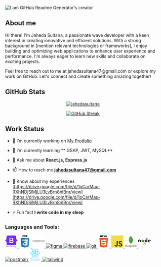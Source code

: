 ![I am GitHub Readme Generator's creator](https://i.postimg.cc/SRgmWkKq/Untitled-design-1.png)

<h2>About me</h2>
<p>Hi there! I'm Jaheda Sultana, a passionate wave developer with a keen interest in creating innovative and efficient solutions. With a strong background in [mention relevant technologies or frameworks], I enjoy building and optimizing web applications to enhance user experience and performance. I'm always eager to learn new skills and collaborate on exciting projects.</p>

<p>Feel free to reach out to me at jahedasultana47@gmail.com or explore my work on GitHub. Let's connect and create something amazing together!</p>

<h2>GitHub Stats</h1>

<p align="center"> <a href="https://github.com/ryo-ma/github-profile-trophy"><img src="https://github-profile-trophy.vercel.app/?username=jahedasultana" alt="jahedasultana" /></a> </p>
<p align="center">
  <a href="https://git.io/streak-stats">
    <img src="https://streak-stats.demolab.com/?user=jahedasultana&theme=default" alt="GitHub Streak">
  </a>
</p>

<h2>Work Status</h2>

- 🔭 I’m currently working on [My Protfolio](https://jahedasultana.vercel.app/)

- 🌱 I’m currently learning ** GSAP, JWT, MySQL**

- 💬 Ask me about **React.js, Express.js**

- 📫 How to reach me **jahedasultana47@gmail.com**

- 📄 Know about my experiences [https://drive.google.com/file/d/1oCarMau-RXhNDjSiMjLU3LvBrn8nlBnr/view](https://drive.google.com/file/d/1oCarMau-RXhNDjSiMjLU3LvBrn8nlBnr/view)

- ⚡ Fun fact **I write code in my sleep**

<h3 align="left">Languages and Tools:</h3>
<p align="left"> <a href="https://getbootstrap.com" target="_blank" rel="noreferrer"> <img src="https://raw.githubusercontent.com/devicons/devicon/master/icons/bootstrap/bootstrap-plain-wordmark.svg" alt="bootstrap" width="40" height="40"/> </a> <a href="https://www.w3schools.com/css/" target="_blank" rel="noreferrer"> <img src="https://raw.githubusercontent.com/devicons/devicon/master/icons/css3/css3-original-wordmark.svg" alt="css3" width="40" height="40"/> </a> <a href="https://expressjs.com" target="_blank" rel="noreferrer"> <img src="https://raw.githubusercontent.com/devicons/devicon/master/icons/express/express-original-wordmark.svg" alt="express" width="40" height="40"/> </a> <a href="https://www.figma.com/" target="_blank" rel="noreferrer"> <img src="https://www.vectorlogo.zone/logos/figma/figma-icon.svg" alt="figma" width="40" height="40"/> </a> <a href="https://firebase.google.com/" target="_blank" rel="noreferrer"> <img src="https://www.vectorlogo.zone/logos/firebase/firebase-icon.svg" alt="firebase" width="40" height="40"/> </a> <a href="https://git-scm.com/" target="_blank" rel="noreferrer"> <img src="https://www.vectorlogo.zone/logos/git-scm/git-scm-icon.svg" alt="git" width="40" height="40"/> </a> <a href="https://www.w3.org/html/" target="_blank" rel="noreferrer"> <img src="https://raw.githubusercontent.com/devicons/devicon/master/icons/html5/html5-original-wordmark.svg" alt="html5" width="40" height="40"/> </a> <a href="https://developer.mozilla.org/en-US/docs/Web/JavaScript" target="_blank" rel="noreferrer"> <img src="https://raw.githubusercontent.com/devicons/devicon/master/icons/javascript/javascript-original.svg" alt="javascript" width="40" height="40"/> </a> <a href="https://www.mongodb.com/" target="_blank" rel="noreferrer"> <img src="https://raw.githubusercontent.com/devicons/devicon/master/icons/mongodb/mongodb-original-wordmark.svg" alt="mongodb" width="40" height="40"/> </a> <a href="https://nodejs.org" target="_blank" rel="noreferrer"> <img src="https://raw.githubusercontent.com/devicons/devicon/master/icons/nodejs/nodejs-original-wordmark.svg" alt="nodejs" width="40" height="40"/> </a> <a href="https://postman.com" target="_blank" rel="noreferrer"> <img src="https://www.vectorlogo.zone/logos/getpostman/getpostman-icon.svg" alt="postman" width="40" height="40"/> </a> <a href="https://reactjs.org/" target="_blank" rel="noreferrer"> <img src="https://raw.githubusercontent.com/devicons/devicon/master/icons/react/react-original-wordmark.svg" alt="react" width="40" height="40"/> </a> <a href="https://tailwindcss.com/" target="_blank" rel="noreferrer"> <img src="https://www.vectorlogo.zone/logos/tailwindcss/tailwindcss-icon.svg" alt="tailwind" width="40" height="40"/> </a> </p>
